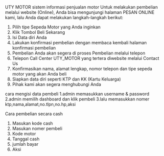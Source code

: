 UTY MOTOR
sistem informasi penjualan motor
Untuk melakukan pembelian melalui website (Online), Anda bisa mengunjungi halaman PESAN ONLINE kami, lalu Anda dapat melakukan langkah-langkah berikut:
1. Pilih tipe Sepeda Motor yang Anda inginkan
2. Klik Tombol Beli Sekarang
3. Isi Data diri Anda
4. Lakukan konfirmasi pembelian dengan membaca kembali halaman konfirmasi pembelian
5. Pembelian Anda akan segera di proses
Pembelian melalui telepon
1. Telepon Call Center UTY_MOTOR yang tertera diwebsite melalui Contact Us
2. Konfirmasikan nama, alamat lengkap, nomor telepon dan tipe sepeda motor yang akan Anda beli
3. Siapkan data diri seperti KTP dan KK (Kartu Keluarga)
4. Pihak kami akan segera menghubungi Anda

cara mengisi data pembeli
1.admin memasukkan username & password
2.admin memilih dashboard dan klik pembeli
3.lalu memasukkan nomer ktp,nama,alamat,no.tlpn,no.hp,aksi
 
 Cara pembelian secara cash 
 1. Masukan kode cash
 2. Masukan nomer pembeli
 3. Kode motor
 4. Tanggal cash
 5. jumlah bayar
 6. Aksi
